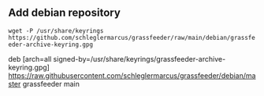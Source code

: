 
## Add debian repository

`wget -P /usr/share/keyrings  https://github.com/schleglermarcus/grassfeeder/raw/main/debian/grassfeeder-archive-keyring.gpg  `


deb [arch=all signed-by=/usr/share/keyrings/grassfeeder-archive-keyring.gpg] https://raw.githubusercontent.com/schleglermarcus/grassfeeder/debian/master grassfeeder main
